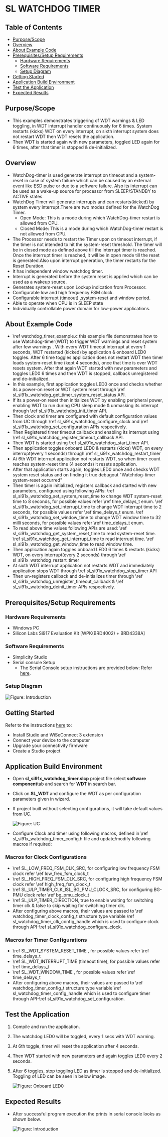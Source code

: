 # SL WATCHDOG TIMER

## Table of Contents

- [Purpose/Scope](#purposescope)
- [Overview](#overview)
- [About Example Code](#about-example-code)
- [Prerequisites/Setup Requirements](#prerequisitessetup-requirements)
  - [Hardware Requirements](#hardware-requirements)
  - [Software Requirements](#software-requirements)
  - [Setup Diagram](#setup-diagram)
- [Getting Started](#getting-started)
- [Application Build Environment](#application-build-environment)
- [Test the Application](#test-the-application)
- [Expected Results](#expected-results)

## Purpose/Scope

- This examples demonstrates triggering of WDT warnings & LED toggling, in WDT interrupt handler continuously for 6 times. System restarts (kicks) WDT on every interrupt, on sixth interrupt system does not restart WDT then WDT resets the application.
- Then WDT is started again with new parameters, toggled LED again for 6 times, after that timer is stopped & de-initialized.

## Overview

- WatchDog-timer is used generate interrupt on timeout and a system-reset in case of system failure which can be caused by an external event like ESD pulse or due to a software failure. Also its interrupt can be used as a wake-up source for processor from SLEEP/STANDBY to ACTIVE states.
- WatchDog Timer will generate interrupts and can restarts(kicked) by system every interrupt.There are two modes defined for the WatchDog Timer.
  - Open Mode: This is a mode during which WatchDog-timer restart is allowed from CPU.
  - Closed Mode: This is a mode during which WatchDog-timer restart is not allowed from CPU.
- The Processor needs to restart the Timer upon on timeout interrupt, if the timer is not intended to hit the system-reset threshold. The timer will be in closed mode as defined above till the interrupt timer is reached. Once the interrupt timer is reached, it will be in open mode till the reset is generated.Also upon interrupt generation, the timer restarts for the Reset Duration.
- It has independent window watchdog timer.
- Interrupt is generated before the system reset is applied which can be used as a wakeup source.
- Generates system-reset upon Lockup indication from Processor.
- Configurable low and high frequency FSM clock.
- Configurable interrupt (timeout) ,system-reset and window period.
- Able to operate when CPU is in SLEEP state
- Individually controllable power domain for low-power applications.

## About Example Code

- \ref watchdog_timer_example.c this example file demonstrates how to use Watchdog-timer(WDT) to trigger WDT warnings and reset system after few warnings .
  With every WDT timeout interrupt at every 1 seconds, WDT restarted (kicked) by application & onboard LED0 toggles. After 6 time toggles application does not restart WDT then timer
  loads system-reset time (kept 4 seconds), once that time is over WDT resets system. After that again WDT started with new parameters and toggles LED0 6 times and then WDT is stopped,
  callback unregistered and de-initialized.
- In this example, first application toggles LED0 once and checks whether its a power-on reset or WDT system reset through \ref sl_si91x_watchdog_get_timer_system_reset_status API.
- If its a power-on reset then initializes WDT by enabling peripheral power, enabling WDT to run during CPU sleep mode & unmasking its interrupt through \ref sl_si91x_watchdog_init_timer API.
- Then clock and timer are configured with default configuration values from UC through \ref sl_si91x_watchdog_configure_clock and \ref sl_si91x_watchdog_set_configuration APIs respectively.
- Then Registered timer timeout callback and enabling its interrupt using \ref sl_si91x_watchdog_register_timeout_callback API.
- Then WDT is started using \ref sl_si91x_watchdog_start_timer API.
- Then application toggles onboard LED0 & restarts (kicks) WDT, on every interrupt(every 1 seconds) through \ref sl_si91x_watchdog_restart_timer
- At 6th WDT interrupt application not restarts WDT, so when timer count reaches system-reset time (4 seconds) it resets application.
- After that application starts again, toggles LED0 once and checks WDT system reset status and on finding it true debugout "Watchdog-timer system-reset occurred"
- Then timer is again initialized, registers callback and started with new parameters, configured using following APIs:
  \ref sl_si91x_watchdog_set_system_reset_time to change WDT system-reset time to 8 seconds, for possible values refer \ref time_delays_t enum.
  \ref sl_si91x_watchdog_set_interrupt_time to change WDT interrupt time to 2 seconds, for possible values refer \ref time_delays_t enum.
  \ref sl_si91x_watchdog_set_window_time to change WDT window time to 32 milli seconds, for possible values refer \ref time_delays_t enum.
- To read above time values following APIs are used:
  \ref sl_si91x_watchdog_get_system_reset_time to read system-reset time.
  \ref sl_si91x_watchdog_get_interrupt_time to read interrupt time.
  \ref sl_si91x_watchdog_get_window_time to read window time.
- Then application again toggles onboard LED0 6 times & restarts (kicks) WDT, on every interrupt(every 2 seconds) through \ref sl_si91x_watchdog_restart_timer
- At sixth WDT interrupt application not restarts WDT and immediately application stops WDT through \ref sl_si91x_watchdog_stop_timer API
- Then un-registers callback and de-initializes timer through \ref sl_si91x_watchdog_unregister_timeout_callback & \ref sl_si91x_watchdog_deinit_timer APIs respectively.

## Prerequisites/Setup Requirements

### Hardware Requirements

- Windows PC
- Silicon Labs Si917 Evaluation Kit [WPK(BRD4002) + BRD4338A]

### Software Requirements

- Simplicity Studio
- Serial console Setup
  - The Serial Console setup instructions are provided below:
Refer [here](https://docs.silabs.com/wiseconnect/latest/wiseconnect-getting-started/getting-started-with-soc-mode#perform-console-output-and-input-for-brd4338-a).

### Setup Diagram

![Figure: Introduction](resources/readme/setupdiagram.png)

## Getting Started

Refer to the instructions [here](https://docs.silabs.com/wiseconnect/latest/wiseconnect-getting-started/) to:

- Install Studio and WiSeConnect 3 extension
- Connect your device to the computer
- Upgrade your connectivity firmware
- Create a Studio project

## Application Build Environment

- Open **sl_si91x_watchdog_timer.slcp** project file select **software component**tab and search for **WDT** in search bar.
- Click on **SL_WDT** and configure the WDT as per configuration parameters given in wizard.
- If project built without selecting configurations, it will take default values from UC.

  ![Figure: UC](resources/uc_screen/watchdog_uc_screen.png)

- Configure Clock and timer using following macros, defined in \ref sl_si91x_watchdog_timer_config.h file and update/modify following macros if required:

### Macros for Clock Configurations

- \ref SL_LOW_FREQ_FSM_CLK_SRC, for configuring low frequency FSM clock refer \ref low_freq_fsm_clock_t
- \ref SL_HIGH_FREQ_FSM_CLK_SRC, for configuring high frequency FSM clock refer \ref high_freq_fsm_clock_t
- \ref SL_ULP_TIMER_CLK_ISL_BG_PMU_CLOCK_SRC, for configuring BG-PMU clock refer \ref bg_pmu_clock_t
- \ref SL_ULP_TIMER_DIRECTION, true to enable waiting for switching timer clk & false to skip waiting for switching timer clk.
- After configuring above macros, their values are passed to \ref watchdog_timer_clock_config_t structure type variable \ref sl_watchdog_timer_clk_config_handle which is used to configure clock through API-\ref sl_si91x_watchdog_configure_clock.

### Macros for Timer Configurations

- \ref SL_WDT_SYSTEM_RESET_TIME , for possible values refer \ref time_delays_t
- \ref SL_WDT_INTERRUPT_TIME (timeout time), for possible values refer \ref time_delays_t
- \ref SL_WDT_WINDOW_TIME , for possible values refer \ref time_delays_t
- After configuring above macros, their values are passed to \ref watchdog_timer_config_t structure type variable \ref sl_watchdog_timer_config_handle which is used to configure timer through API-\ref sl_si91x_watchdog_set_configuration.

## Test the Application

1. Compile and run the application.
2. The watchdog LED0 will be toggled, every 1 secs with WDT warning.
3. At 6th toggle, timer will reset the application after 4 seconds.
4. Then WDT started with new parameters and again toggles LED0 every 2 seconds.
5. After 6 toggles, stop toggling LED as timer is stopped and de-initialized. Toggling of LED can be seen in below image.

    ![Figure: Onboard LED0](resources/readme/image514d.png)

## Expected Results

- After successful program execution the prints in serial console looks as shown below.

  ![Figure: Introduction](resources/readme/output.png)